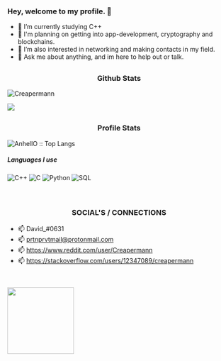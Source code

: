 ### <p align="left">Hey, welcome to my profile. 👋</p>

- 🔭 I’m currently studying C++
- 🤔 I'm planning on getting into app-development, cryptography and blockchains.
- 👯 I’m also interested in networking and making contacts in my field.
- 💬 Ask me about anything, and im here to help out or talk.

##

<h3 align="center">Github Stats</h3>
<p align="left"> <img src="https://komarev.com/ghpvc/?username=Creapermann" alt="Creapermann" /> </p>
<img src="https://github-readme-stats.vercel.app/api?username=Creapermann&show_icons=true&title_color=fff&icon_color=79ff97&text_color=9f9f9f&bg_color=151515"/>
<br>

##
<h3 align="center">Profile Stats</h3>
<p align="left"><img src="https://github-readme-stats.vercel.app/api/top-langs/?username=Creapermann&langs_count=10&theme=tokyonight&layout=compact" alt="AnhellO :: Top Langs" /></p>

##### Languages I use

![C++](https://img.shields.io/badge/-C++-000000?style=flat&logo=c%2B%2B)
![C](https://img.shields.io/badge/-C-000000?style=flat&logo=c)
![Python](https://img.shields.io/badge/-Python-000000?style=flat&logo=python)
![SQL](https://img.shields.io/badge/-SQL-000000?style=flat&logo=postgresql)

<br>

## <h3 align="center">SOCIAL'S / CONNECTIONS</h3>

- 📫 David_#0631
- 📫 prtnprvtmail@protonmail.com
- 📫 https://www.reddit.com/user/Creapermann
- 📫 https://stackoverflow.com/users/12347089/creapermann

##

<br>
<img src="https://i.giphy.com/media/KzJkzjggfGN5Py6nkT/200.webp" width="150" align="left">
